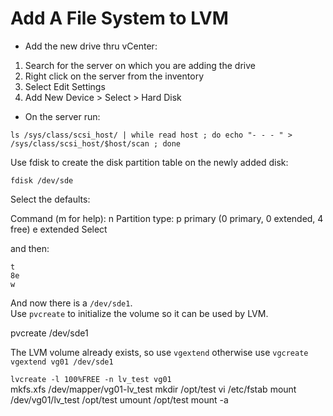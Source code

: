 # Add A File System to LVM

- Add the new drive thru vCenter:  
1. Search for the server on which you are adding the drive  
2. Right click on the server from the inventory  
3. Select Edit Settings  
4. Add New Device > Select > Hard Disk  
- On the server run:

``ls /sys/class/scsi_host/ | while read host ; do echo "- - - " > /sys/class/scsi_host/$host/scan ; done``

Use fdisk to create the disk partition table on the newly added disk:  

``fdisk /dev/sde``  

Select the defaults:

Command (m for help): n
Partition type:
  p  primary (0 primary, 0 extended, 4 free)
  e  extended
Select 

and then:  

``t``  
``8e``  
``w``  

And now there is a ``/dev/sde1``.  
Use ``pvcreate`` to initialize the volume so it can be used by LVM.  

pvcreate /dev/sde1  

The LVM volume already exists, so use ``vgextend`` otherwise use ``vgcreate``  
``vgextend vg01 /dev/sde1``

``lvcreate -l 100%FREE -n lv_test vg01``  
mkfs.xfs /dev/mapper/vg01-lv_test
mkdir /opt/test
vi /etc/fstab
mount /dev/vg01/lv_test /opt/test
umount /opt/test
mount -a
